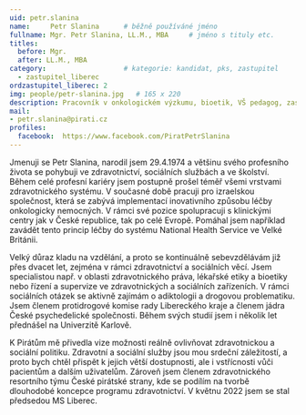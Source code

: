 ```yaml
---
uid: petr.slanina
name:     Petr Slanina  	# běžně používáné jméno
fullname: Mgr. Petr Slanina, LL.M., MBA  	# jméno s tituly etc.
titles:
  before: Mgr.
  after: LL.M., MBA
category:                 	# kategorie: kandidat, pks, zastupitel
  - zastupitel_liberec
ordzastupitel_liberec: 2  
img: people/petr-slanina.jpg   # 165 x 220
description: Pracovník v onkologickém výzkumu, bioetik, VŠ pedagog, zastupitel města Liberec           	# kratký popis, max 160 znaků
mail:
- petr.slanina@pirati.cz
profiles:
  facebook:  https://www.facebook.com/PiratPetrSlanina
---
```


Jmenuji se Petr Slanina, narodil jsem 29.4.1974 a většinu svého profesního života se pohybuji ve zdravotnictví, sociálních službách a ve školství. Během celé profesní kariéry jsem postupně prošel téměř všemi vrstvami zdravotnického systému. V současné době pracuji pro izraelskou společnost, která se zabývá implementací inovativního způsobu léčby onkologicky nemocných. V rámci své pozice spolupracuji s klinickými centry jak v České republice, tak po celé Evropě. Pomáhal jsem například zavádět tento princip léčby do systému National Health Service ve Velké Británii.

Velký důraz kladu na vzdělání, a proto se kontinuálně sebevzdělávám již přes dvacet let, zejména v rámci zdravotnictví a sociálních věcí. Jsem specialistou např. v oblasti zdravotnického práva, lékařské etiky a bioetiky nebo řízení a supervize ve zdravotnických a sociálních zařízeních. V rámci sociálních otázek se aktivně zajímám o adiktologii a drogovou problematiku. Jsem členem protidrogové komise rady Libereckého kraje a členem jádra České psychedelické společnosti. Během svých studií jsem i několik let přednášel na Univerzitě Karlově.

K Pirátům mě přivedla vize možnosti reálně ovlivňovat zdravotnickou a sociální politiku. Zdravotní a sociální služby jsou mou srdeční záležitostí, a proto bych chtěl přispět k jejich větší dostupnosti, ale i vstřícnosti vůči pacientům a dalším uživatelům. Zároveň jsem členem zdravotnického resortního týmu České pirátské strany, kde se podílím na tvorbě dlouhodobé koncepce programu zdravotnictví. V květnu 2022 jsem se stal předsedou MS Liberec.